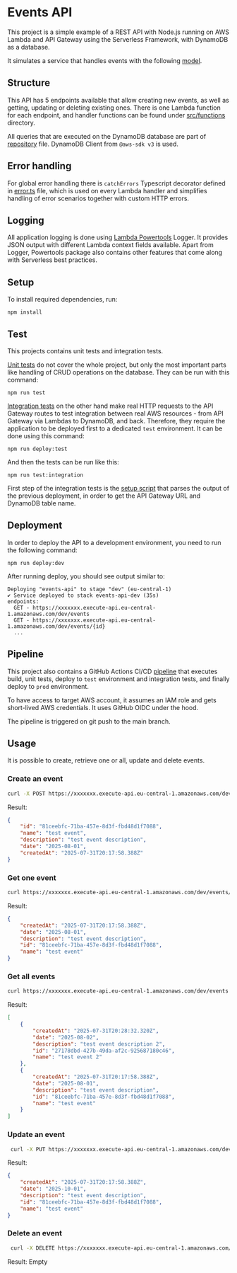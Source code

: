 # Events API

This project is a simple example of a REST API with Node.js running on AWS Lambda and API Gateway using the Serverless Framework, with DynamoDB as a database.

It simulates a service that handles events with the following [model](src/models/event.ts).

## Structure

This API has 5 endpoints available that allow creating new events, as well as getting, updating or deleting existing ones. There is one Lambda function for each endpoint, and handler functions can be found under [src/functions](src/functions/) directory.

All queries that are executed on the DynamoDB database are part of [repository](src/common/event-repository.ts) file. DynamoDB Client from `@aws-sdk v3` is used.

## Error handling

For global error handling there is `catchErrors` Typescript decorator defined in [error.ts](src/common//error.ts) file, which is used on every Lambda handler and simplifies handling of error scenarios together with custom HTTP errors.

## Logging

All application logging is done using [Lambda Powertools](https://docs.powertools.aws.dev/lambda/typescript/latest/) Logger. It provides JSON output with different Lambda context fields available. Apart from Logger, Powertools package also contains other features that come along with Serverless best practices.

## Setup

To install required dependencies, run:

```
npm install
```

## Test

This projects contains unit tests and integration tests.

[Unit tests](test/unit/) do not cover the whole project, but only the most important parts like handling of CRUD operations on the database. They can be run with this command:

```
npm run test
```

[Integration tests](test/integration/) on the other hand make real HTTP requests to the API Gateway routes to test integration between real AWS resources - from API Gateway via Lambdas to DynamoDB, and back. Therefore, they require the application to be deployed first to a dedicated `test` environment. It can be done using this command:

```
npm run deploy:test
```

And then the tests can be run like this:

```
npm run test:integration
```

First step of the integration tests is the [setup script](test/integration/util/config.ts) that parses the output of the previous deployment, in order to get the API Gateway URL and DynamoDB table name.

## Deployment

In order to deploy the API to a development environment, you need to run the following command:

```
npm run deploy:dev
```

After running deploy, you should see output similar to:

```
Deploying "events-api" to stage "dev" (eu-central-1)
✔ Service deployed to stack events-api-dev (35s)
endpoints:
  GET - https://xxxxxxx.execute-api.eu-central-1.amazonaws.com/dev/events
  GET - https://xxxxxxx.execute-api.eu-central-1.amazonaws.com/dev/events/{id}
  ...
```

## Pipeline

This project also contains a GitHub Actions CI/CD [pipeline](.github/workflows/pipeline.yml) that executes build, unit tests, deploy to `test` environment and integration tests, and finally deploy to `prod` environment.

To have access to target AWS account, it assumes an IAM role and gets short-lived AWS credentials. It uses GitHub OIDC under the hood.

The pipeline is triggered on git push to the main branch.

## Usage

It is possible to create, retrieve one or all, update and delete events.

### Create an event

```bash
curl -X POST https://xxxxxxx.execute-api.eu-central-1.amazonaws.com/dev/events --data '{ "name": "test event", "description": "test event description", "date": "2025-08-01" }'
```

Result:

```json
{
    "id": "81ceebfc-71ba-457e-8d3f-fbd48d1f7088",
    "name": "test event",
    "description": "test event description",
    "date": "2025-08-01",
    "createdAt": "2025-07-31T20:17:58.388Z"
}
```

### Get one event

```bash
curl https://xxxxxxx.execute-api.eu-central-1.amazonaws.com/dev/events/<id>
```

Result:

```json
{
    "createdAt": "2025-07-31T20:17:58.388Z",
    "date": "2025-08-01",
    "description": "test event description",
    "id": "81ceebfc-71ba-457e-8d3f-fbd48d1f7088",
    "name": "test event"
}
```

### Get all events

```bash
curl https://xxxxxxx.execute-api.eu-central-1.amazonaws.com/dev/events
```

Result:

```json
[
    {
        "createdAt": "2025-07-31T20:28:32.320Z",
        "date": "2025-08-02",
        "description": "test event description 2",
        "id": "27178dbd-427b-49da-af2c-925687180c46",
        "name": "test event 2"
    },
    {
        "createdAt": "2025-07-31T20:17:58.388Z",
        "date": "2025-08-01",
        "description": "test event description",
        "id": "81ceebfc-71ba-457e-8d3f-fbd48d1f7088",
        "name": "test event"
    }
]
```

### Update an event

```bash
 curl -X PUT https://xxxxxxx.execute-api.eu-central-1.amazonaws.com/dev/events --data '{"date":"2025-10-01","description":"test event description","id":"81ceebfc-71ba-457e-8d3f-fbd48d1f7088","name":"test event"}'
```

Result:

```json
{
    "createdAt": "2025-07-31T20:17:58.388Z",
    "date": "2025-10-01",
    "description": "test event description",
    "id": "81ceebfc-71ba-457e-8d3f-fbd48d1f7088",
    "name": "test event"
}
```

### Delete an event

```bash
 curl -X DELETE https://xxxxxxx.execute-api.eu-central-1.amazonaws.com/dev/events/<id>
```

Result: Empty
